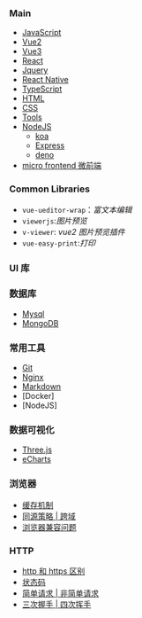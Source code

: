 ### Main

- [JavaScript](./JavaScript/index.md)
- [Vue2](./Vue2/index.md)
- [Vue3](./Vue3/index.md)
- [React](./React/index.md)
- [Jquery]()
- [React Native]()
- [TypeScript](./TypeScript/index.md)
- [HTML](./HTML/index.md)
- [CSS](./CSS/index.md)
- [Tools](./Tools/index.md)
- [NodeJS](./NodeJS/index.md)
  - [koa]()
  - [Express](./NodeJS/express/index.md)
  - [deno]()
- [micro frontend 微前端](./MicroFrontend/index.md)

### Common Libraries

- `vue-ueditor-wrap`：_富文本编辑_
- `viewerjs`:_图片预览_
- `v-viewer`: _vue2 图片预览插件_
- `vue-easy-print`:_打印_

### UI 库

### 数据库

- [Mysql]()
- [MongoDB]()

### 常用工具

- [Git](./Commands/Git.md)
- [Nginx](./Commands/Nginx/index.md)
- [Markdown](./Tools/markdown/index.md)
- [Docker]
- [NodeJS]

### 数据可视化

- [Three.js]()
- [eCharts]()

### 浏览器

- [缓存机制]()
- [同源策略 | 跨域](./Browsers/cors/index.md)
- [浏览器兼容问题]()

### HTTP

- [http 和 https 区别]()
- [状态码]()
- [简单请求 | 非简单请求]()
- [三次握手 | 四次挥手]()
